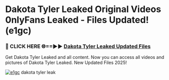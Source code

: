 # Dakota Tyler Leaked Original Videos 0nlyFans Leaked - Files Updated! (e1gc)

<h3>🔴 CLICK HERE 🌐==►► <a href="https://tinyurl.com/4seja8ks" rel="nofollow">Dakota Tyler Leaked Updated Files</a></h3>

Get Dakota Tyler Leaked and all content. Now you can access all videos and pictures of Dakota Tyler Leaked. New Updated Files 2025!

[![e1gc](https://i.imgur.com/EWjZXRe.gif)](https://tinyurl.com/4seja8ks)
dakota tyler leak